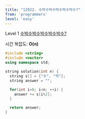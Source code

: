 ```yaml
---
title: "12922. 수박수박수박수박수박수?"
from: 'programmers'
level: 'easy'
---
```


Level 1 [수박수박수박수박수박수?](https://programmers.co.kr/learn/courses/30/lessons/12922)

시간 복잡도: **O(n)**

```cpp
#include <string>
#include <vector>
using namespace std;

string solution(int n) {
  string s[] = {"수", "박"};
  string answer = "";

  for(int i=0; i<n; ++i) {
    answer += s[i%2];
  }

  return answer;
}
```